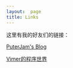```yaml
---
layout:  page
title: Links
---
```

这里有我的好友们的链接：

[PuterJam's Blog](http://www.pjhome.net/)

[Vimer的程序世界](http://www.vimer.cn/)
